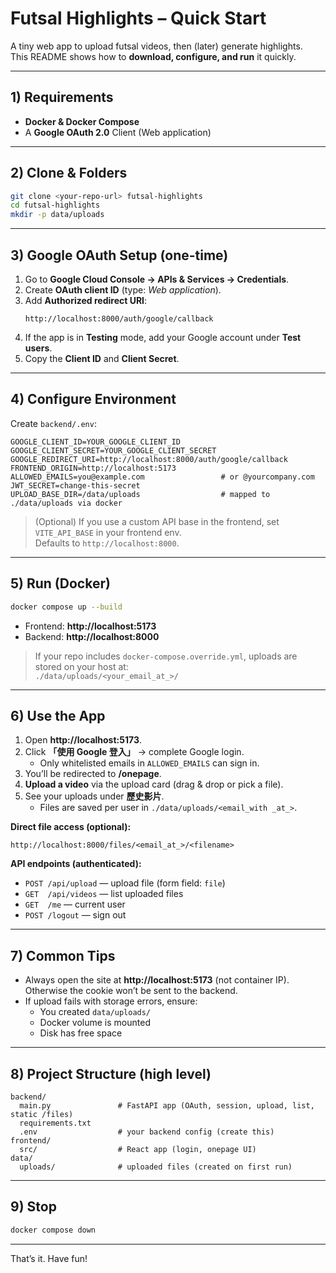 # Futsal Highlights – Quick Start

A tiny web app to upload futsal videos, then (later) generate highlights.  
This README shows how to **download, configure, and run** it quickly.

---

## 1) Requirements
- **Docker & Docker Compose**
- A **Google OAuth 2.0** Client (Web application)

---

## 2) Clone & Folders
```bash
git clone <your-repo-url> futsal-highlights
cd futsal-highlights
mkdir -p data/uploads
```

---

## 3) Google OAuth Setup (one-time)
1. Go to **Google Cloud Console → APIs & Services → Credentials**.
2. Create **OAuth client ID** (type: *Web application*).
3. Add **Authorized redirect URI**:
   ```
   http://localhost:8000/auth/google/callback
   ```
4. If the app is in **Testing** mode, add your Google account under **Test users**.
5. Copy the **Client ID** and **Client Secret**.

---

## 4) Configure Environment

Create `backend/.env`:
```env
GOOGLE_CLIENT_ID=YOUR_GOOGLE_CLIENT_ID
GOOGLE_CLIENT_SECRET=YOUR_GOOGLE_CLIENT_SECRET
GOOGLE_REDIRECT_URI=http://localhost:8000/auth/google/callback
FRONTEND_ORIGIN=http://localhost:5173
ALLOWED_EMAILS=you@example.com                 # or @yourcompany.com
JWT_SECRET=change-this-secret
UPLOAD_BASE_DIR=/data/uploads                  # mapped to ./data/uploads via docker
```

> (Optional) If you use a custom API base in the frontend, set `VITE_API_BASE` in your frontend env.  
> Defaults to `http://localhost:8000`.

---

## 5) Run (Docker)
```bash
docker compose up --build
```

- Frontend: **http://localhost:5173**
- Backend: **http://localhost:8000**

> If your repo includes `docker-compose.override.yml`, uploads are stored on your host at:  
> `./data/uploads/<your_email_at_>/`

---

## 6) Use the App
1. Open **http://localhost:5173**.
2. Click **「使用 Google 登入」** → complete Google login.  
   - Only whitelisted emails in `ALLOWED_EMAILS` can sign in.
3. You’ll be redirected to **/onepage**.
4. **Upload a video** via the upload card (drag & drop or pick a file).
5. See your uploads under **歷史影片**.  
   - Files are saved per user in `./data/uploads/<email_with _at_>`.

**Direct file access (optional):**
```
http://localhost:8000/files/<email_at_>/<filename>
```

**API endpoints (authenticated):**
- `POST /api/upload` — upload file (form field: `file`)
- `GET  /api/videos` — list uploaded files
- `GET  /me`         — current user
- `POST /logout`     — sign out

---

## 7) Common Tips
- Always open the site at **http://localhost:5173** (not container IP).  
  Otherwise the cookie won’t be sent to the backend.
- If upload fails with storage errors, ensure:
  - You created `data/uploads/`
  - Docker volume is mounted
  - Disk has free space

---

## 8) Project Structure (high level)
```
backend/
  main.py               # FastAPI app (OAuth, session, upload, list, static /files)
  requirements.txt
  .env                  # your backend config (create this)
frontend/
  src/                  # React app (login, onepage UI)
data/
  uploads/              # uploaded files (created on first run)
```

---

## 9) Stop
```bash
docker compose down
```

---

That’s it. Have fun!
